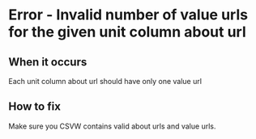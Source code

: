 # Error - Invalid number of value urls for the given unit column about url

## When it occurs

Each unit column about url should have only one value url

## How to fix

Make sure you CSVW contains valid about urls and value urls.